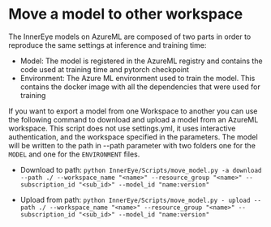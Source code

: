# Move a model to other workspace

The InnerEye models on AzureML are composed of two parts in order to reproduce the same settings at inference and
training time:

- Model: The model is registered in the AzureML registry and contains the code used at training time and pytorch
  checkpoint
- Environment: The Azure ML environment used to train the model. This contains the docker image with all the
  dependencies that were used for training

If you want to export a model from one Workspace to another you can use the following command to download and upload a model
from an AzureML workspace. This script does not use settings.yml, it uses interactive authentication, and the workspace specified in the
parameters. The model will be written to the path in --path parameter with two folders one for the `MODEL` and one for the `ENVIRONMENT` files.

- Download to
  path: `python InnerEye/Scripts/move_model.py -a download --path ./ --workspace_name "<name>" --resource_group "<name>" --subscription_id "<sub_id>" --model_id "name:version"`

- Upload from
  path: `python InnerEye/Scripts/move_model.py - upload --path ./ --workspace_name "<name>" --resource_group "<name>" --subscription_id "<sub_id>" --model_id "name:version"`